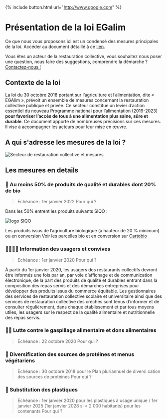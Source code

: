 
{% include button.html url="http://www.google.com" %}




# Présentation de la loi EGalim


Ce que nous vous proposons ici est un condensé des mesures principales de la loi. 
Accéder au document détaillé à ce [lien](https://github.com/betagouv/macantine/blob/main/2001_Mesures-LoiEgalim_BRO_BD.pdf). 

Vous êtes un acteur de la restauration collective, vous souhaitez nous poser une question, nous faire des suggestions, comprendre la démarche ? 
[Contactez-nous !](mailto:contact@egalim.beta.gouv.fr)

## Contexte de la loi

La loi du 30 octobre 2018 portant sur l’agriculture et l’alimentation, dite « EGAlim », prévoit un ensemble de mesures concernant la restauration collective publique et privée. Ce secteur constitue un levier d’action essentiel du nouveau Programme national pour l’alimentation (2019-2023) <strong>pour favoriser l’accès de tous à une alimentation plus saine, sûre et durable</strong>. Ce document apporte de nombreuses précisions sur ces mesures. Il vise à accompagner les acteurs pour leur mise en œuvre.

## A qui s'adresse les mesures de la loi ?

![Secteur de restauration collective et mesures](https://user-images.githubusercontent.com/36134318/101634118-89353300-3a28-11eb-8ab0-e8fe3b68eb6f.png)

## Les mesures en details 

### 🍎 Au moins 50% de produits de qualité et durables dont 20% de bio 

> Echéance : 1er janvier 2022
> Pour qui ?

Dans les 50% entrent les produits suivants SIQO :

![logo SIQO](https://user-images.githubusercontent.com/36134318/101636111-23967600-3a2b-11eb-89dc-44fef8e44a03.png)

Les produits issus de l’agriculture biologique (à hauteur de 20 % minimum) ou en conversion
Voir les parcelles bio et en conversion sur [Cartobio](https://cartobio.org/#/)

### 👨‍👩‍👧‍👧 Information des usagers et convives 

> Echéance : 1er janvier 2020
> Pour qui ?

À partir du 1er janvier 2020, les usagers des restaurants collectifs devront être informés une fois par an, par voie d’affichage et de communication électronique, de la part des produits de qualité et durables entrant dans la composition des repas servis et des démarches entreprises pour développer des produits issus du commerce équitable.
Les gestionnaires des services de restauration collective scolaire et universitaire ainsi que des services de restauration collective des crèches sont tenus d’informer et de consulter régulièrement, dans chaque établissement et par tous moyens utiles, les usagers sur le respect de la qualité alimentaire et nutritionnelle des repas servis.

### 🙌🏻 Lutte contre le gaspillage alimentaire et dons alimentaires 

> Echéance : 22 octobre 2020
> Pour qui ?

### 💪 Diversification des sources de protéines et menus végétariens 

> Echéance : 30 octobre 2018 pour le Plan pluriannuel de diversi cation des sources de protéines
> Pour qui ?

### 💨 Substitution des plastiques

> Echéance : 1er janvier 2020 pour les plastiques à usage unique / 1er janvier 2025 (1er janvier 2028 si < 2 000 habitants) pour les contenants
> Pour qui ?


